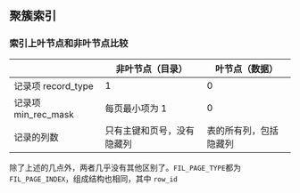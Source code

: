 ## 聚簇索引
### 索引上叶节点和非叶节点比较

|                  | 非叶节点（目录）      | 叶节点（数据）     |
| ---------------- | ------------- | ----------- |
| 记录项 record_type  | 1             | 0           |
| 记录项 min_rec_mask | 每页最小项为 1      | 0           |
| 记录的列数            | 只有主键和页号，没有隐藏列 | 表的所有列，包括隐藏列 |
除了上述的几点外，两者几乎没有其他区别了。`FIL_PAGE_TYPE`都为`FIL_PAGE_INDEX`，组成结构也相同，其中 `row_id` 
